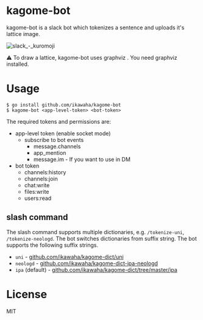 # kagome-bot

kagome-bot is a slack bot which tokenizes a sentence and uploads it's lattice image.

![slack_-_kuromoji](https://user-images.githubusercontent.com/4232165/32312309-8e57949c-bfe0-11e7-9664-54015c9e3be4.png)


:warning: To draw a lattice, kagome-bot uses graphviz . You need graphviz installed.


# Usage

```
$ go install github.com/ikawaha/kagome-bot
$ kagome-bot <app-level-token> <bot-token>
```

The required tokens and permissions are:

* app-level token (enable socket mode)
    * subscribe to bot events
        * message.channels
        * app_mention
        * message.im - If you want to use in DM
* bot token
    * channels:history
    * channels:join
    * chat:write
    * files:write
    * users:read    

## slash command

The slash command supports multiple dictionaries, e.g. `/tokenize-uni`, `/tokenize-neologd`.
The bot switches dictionaries from suffix string.
The bot supports the following suffix strings.

* `uni` - [github.com/ikawaha/kagome-dict/uni](https://github.com/ikawaha/kagome-dict/uni)
* `neologd` - [github.com/ikawaha/kagome-dict-ipa-neologd](https://github.com/ikawaha/kagome-dict-ipa-neologd)
* `ipa` (default) - [github.com/ikawaha/kagome-dict/tree/master/ipa](https://github.com/ikawaha/kagome-dict/tree/master/ipa) 



# License

MIT
